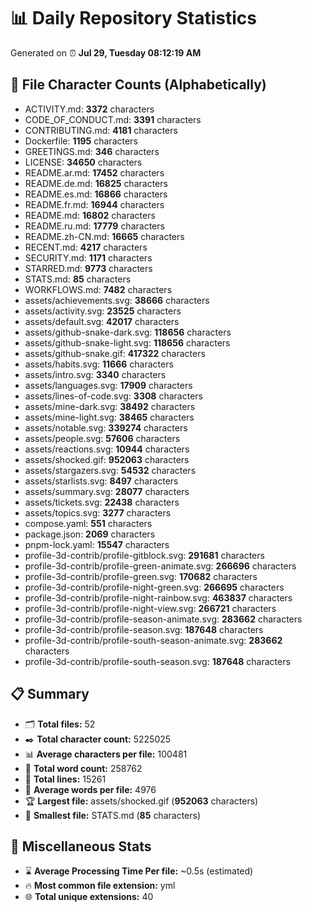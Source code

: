 # 📊 Daily Repository Statistics
Generated on ⏰ **Jul 29, Tuesday 08:12:19 AM**

## 📂 File Character Counts (Alphabetically)
- ACTIVITY.md: **3372** characters
- CODE_OF_CONDUCT.md: **3391** characters
- CONTRIBUTING.md: **4181** characters
- Dockerfile: **1195** characters
- GREETINGS.md: **346** characters
- LICENSE: **34650** characters
- README.ar.md: **17452** characters
- README.de.md: **16825** characters
- README.es.md: **16866** characters
- README.fr.md: **16944** characters
- README.md: **16802** characters
- README.ru.md: **17779** characters
- README.zh-CN.md: **16665** characters
- RECENT.md: **4217** characters
- SECURITY.md: **1171** characters
- STARRED.md: **9773** characters
- STATS.md: **85** characters
- WORKFLOWS.md: **7482** characters
- assets/achievements.svg: **38666** characters
- assets/activity.svg: **23525** characters
- assets/default.svg: **42017** characters
- assets/github-snake-dark.svg: **118656** characters
- assets/github-snake-light.svg: **118656** characters
- assets/github-snake.gif: **417322** characters
- assets/habits.svg: **11666** characters
- assets/intro.svg: **3340** characters
- assets/languages.svg: **17909** characters
- assets/lines-of-code.svg: **3308** characters
- assets/mine-dark.svg: **38492** characters
- assets/mine-light.svg: **38465** characters
- assets/notable.svg: **339274** characters
- assets/people.svg: **57606** characters
- assets/reactions.svg: **10944** characters
- assets/shocked.gif: **952063** characters
- assets/stargazers.svg: **54532** characters
- assets/starlists.svg: **8497** characters
- assets/summary.svg: **28077** characters
- assets/tickets.svg: **22438** characters
- assets/topics.svg: **3277** characters
- compose.yaml: **551** characters
- package.json: **2069** characters
- pnpm-lock.yaml: **15547** characters
- profile-3d-contrib/profile-gitblock.svg: **291681** characters
- profile-3d-contrib/profile-green-animate.svg: **266696** characters
- profile-3d-contrib/profile-green.svg: **170682** characters
- profile-3d-contrib/profile-night-green.svg: **266695** characters
- profile-3d-contrib/profile-night-rainbow.svg: **463837** characters
- profile-3d-contrib/profile-night-view.svg: **266721** characters
- profile-3d-contrib/profile-season-animate.svg: **283662** characters
- profile-3d-contrib/profile-season.svg: **187648** characters
- profile-3d-contrib/profile-south-season-animate.svg: **283662** characters
- profile-3d-contrib/profile-south-season.svg: **187648** characters

## 📋 Summary
- 🗂️ **Total files:** 52
- ✒️ **Total character count:** 5225025
- 📊 **Average characters per file:** 100481
- 📝 **Total word count:** 258762
- 🧾 **Total lines:** 15261
- 📐 **Average words per file:** 4976
- 🏆 **Largest file:** assets/shocked.gif (**952063** characters)
- 🥉 **Smallest file:** STATS.md (**85** characters)

## 🌟 Miscellaneous Stats
- ⌛ **Average Processing Time Per file:** ~0.5s (estimated)
- 🔥 **Most common file extension:** yml
- 🌐 **Total unique extensions:** 40
